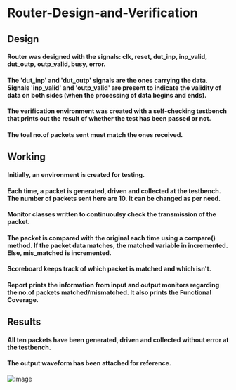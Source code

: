 # Router-Design-and-Verification

## Design
#### Router was designed with the signals: clk, reset, dut_inp, inp_valid, dut_outp, outp_valid, busy, error.
#### The 'dut_inp' and 'dut_outp' signals are the ones carrying the data. Signals 'inp_valid' and 'outp_valid' are present to indicate the validity of data on both sides (when the processing of data begins and ends).
#### The verification environment was created with a self-checking testbench that prints out the result of whether the test has been passed or not. 
#### The toal no.of packets sent must match the ones received.

## Working
#### Initially, an environment is created for testing.
#### Each time, a packet is generated, driven and collected at the testbench. The number of packets sent here are 10. It can be changed as per need.
#### Monitor classes written to continuoulsy check the transmission of the packet.
#### The packet is compared with the original each time using a compare() method. If the packet data matches, the matched variable in incremented. Else, mis_matched is incremented. 
#### Scoreboard keeps track of which packet is matched and which isn't. 
#### Report prints the information from input and output monitors regarding the no.of packets matched/mismatched. It also prints the Functional Coverage.

## Results
#### All ten packets have been generated, driven and collected without error at the testbench.
#### The output waveform has been attached for reference. 

![image](https://github.com/user-attachments/assets/a36667f1-8f39-414e-864c-0413ec348f15)
